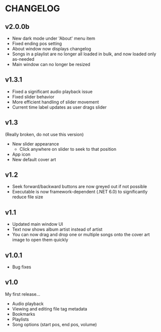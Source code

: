 # CHANGELOG
## v2.0.0b
- New dark mode under 'About' menu item
- Fixed ending pos setting
- About window now displays changelog
- Songs in a playlist are no longer all loaded in bulk, and now loaded only as-needed
- Main window can no longer be resized

## v1.3.1
- Fixed a significant audio playback issue
- Fixed slider behavior
- More efficient handling of slider movement
- Current time label updates as user drags slider

## v1.3
(Really broken, do not use this version)
- New slider appearance
  - Click anywhere on slider to seek to that position
- App icon
- New default cover art

## v1.2
- Seek forward/backward buttons are now greyed out if not possible
- Executable is now framework-dependent (.NET 6.0) to significantly reduce file size

## v1.1
- Updated main window UI
- Text now shows album artist instead of artist
- You can now drag and drop one or multiple songs onto the cover art image to open them quickly

## v1.0.1
- Bug fixes

## v1.0
My first release...
- Audio playback
- Viewing and editing file tag metadata
- Bookmarks
- Playlists
- Song options (start pos, end pos, volume)
